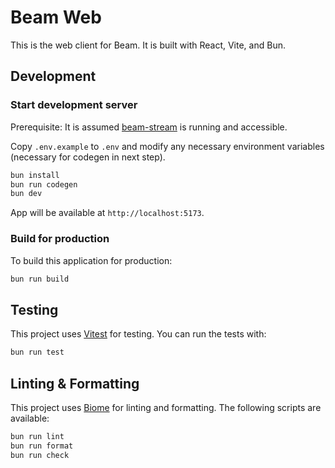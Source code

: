 # Beam Web

This is the web client for Beam. It is built with React, Vite, and Bun.

## Development

### Start development server

Prerequisite: It is assumed [beam-stream](../beam-stream/README.md) is running and accessible.

Copy `.env.example` to `.env` and modify any necessary environment variables (necessary for codegen in next step).

```bash
bun install
bun run codegen
bun dev
```

App will be available at `http://localhost:5173`.

### Build for production

To build this application for production:

```bash
bun run build
```

## Testing

This project uses [Vitest](https://vitest.dev/) for testing. You can run the tests with:

```bash
bun run test
```

## Linting & Formatting

This project uses [Biome](https://biomejs.dev/) for linting and formatting. The following scripts are available:

```bash
bun run lint
bun run format
bun run check
```
